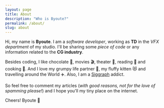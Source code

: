 ```yaml
---
layout: page
title: About
description: "Who is Byoute?"
permalink: /about/
slug: about
---
```


Hi, my name is **Byoute**. I am a *software developer*, working as **TD** in the *VFX department* of my studio. I'll be sharing some *piece of code* or any information related to the **CG industry**. 

Besides coding, I like chocolate :cookie:, movies :clapper:, theater :dancer:, reading :book: and cooking :fork_and_knife:. And I love my grumpy life partner :couplekiss:, my fluffy kitten :heart_eyes_cat: and travelling around the World :airplane:. Also, I am a [Siggraph](http://www.siggraph.org/) addict.

So feel free to comment my articles (*with good reasons, not for the love of spamming please!*) and I hope you'll my tiny place on the internet.

Cheers! 
Byoute :princess: